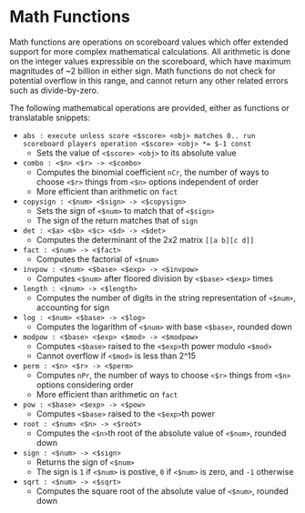 # Math Functions

Math functions are operations on scoreboard values which offer extended support for more complex mathematical calculations. All arithmetic is done on the integer values expressible on the scoreboard, which have maximum magnitudes of ~2 billion in either sign. Math functions do not check for potential overflow in this range, and cannot return any other related errors such as divide-by-zero.

The following mathematical operations are provided, either as functions or translatable snippets:
* `abs : execute unless score <$score> <obj> matches 0.. run scoreboard players operation <$score> <obj> *= $-1 const`
  * Sets the value of `<$score> <obj>` to its absolute value
* `combo : <$n> <$r> -> <$combo>`
  * Computes the binomial coefficient `nCr`, the number of ways to choose `<$r>` things from `<$n>` options independent of order
  * More efficient than arithmetic on `fact`
* `copysign : <$num> <$sign> -> <$copysign>`
  * Sets the sign of `<$num>` to match that of `<$sign>`
  * The sign of the return matches that of `sign`
* `det : <$a> <$b> <$c> <$d> -> <$det>`
  * Computes the determinant of the 2x2 matrix `[[a b][c d]]`
* `fact : <$num> -> <$fact>`
  * Computes the factorial of `<$num>`
* `invpow : <$num> <$base> <$exp> -> <$invpow>`
  * Computes `<$num>` after floored division by `<$base>` `<$exp>` times
* `length : <$num> -> <$length>`
  * Computes the number of digits in the string representation of `<$num>`, accounting for sign
* `log : <$num> <$base> -> <$log>`
  * Computes the logarithm of `<$num>` with base `<$base>`, rounded down
* `modpow : <$base> <$exp> <$mod> -> <$modpow>`
  * Computes `<$base>` raised to the `<$exp>`th power modulo `<$mod>`
  * Cannot overflow if `<$mod>` is less than 2^15
* `perm : <$n> <$r> -> <$perm>`
  * Computes `nPr`, the number of ways to choose `<$r>` things from `<$n>` options considering order
  * More efficient than arithmetic on `fact`
* `pow : <$base> <$exp> -> <$pow>`
  * Computes `<$base>` raised to the `<$exp>`th power
* `root : <$num> <$n> -> <$root>`
  * Computes the `<$n>`th root of the absolute value of `<$num>`, rounded down
* `sign : <$num> -> <$sign>`
  * Returns the sign of `<$num>`
  * The sign is `1` if `<$num>` is postive, `0` if `<$num>` is zero, and `-1` otherwise
* `sqrt : <$num> -> <$sqrt>`
  * Computes the square root of the absolute value of `<$num>`, rounded down
